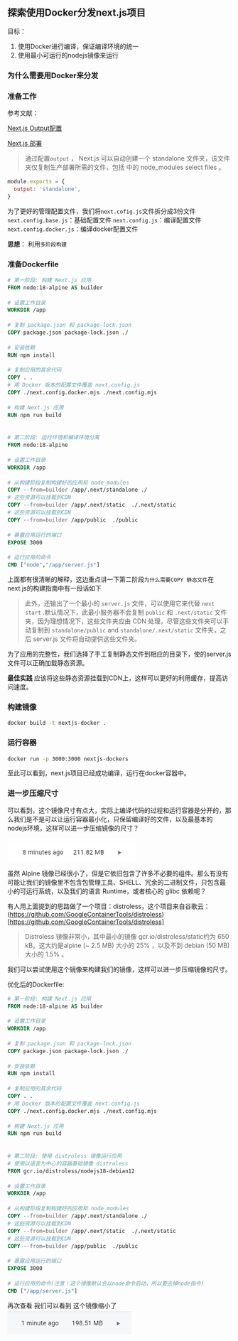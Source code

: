 ## 探索使用Docker分发next.js项目
 

目标：
1. 使用Docker进行编译，保证编译环境的统一
2. 使用最小可运行的nodejs镜像来运行


### 为什么需要用Docker来分发


### 准备工作


参考文献：

[Next.js Output配置](https://nextjs.org/docs/app/api-reference/next-config-js/output)

[Next.js 部署](https://nextjs.org/docs/app/building-your-application/deploying/static-exports)

> 通过配置`output` ， Next.js 可以自动创建一个 standalone 文件夹，该文件夹仅复制生产部署所需的文件，包括 中的 node_modules select files 。

```js
module.exports = {
  output: 'standalone',
}
```

为了更好的管理配置文件，我们将`next.cofig.js`文件拆分成3份文件
`next.config.base.js`：基础配置文件
`next.config.js`：编译配置文件
`next.config.docker.js`：编译docker配置文件

**思想**： 利用`多阶段构建`

### 准备Dockerfile
```Dockerfile 
# 第一阶段: 构建 Next.js 应用
FROM node:18-alpine AS builder

# 设置工作目录
WORKDIR /app

# 复制 package.json 和 package-lock.json
COPY package.json package-lock.json ./

# 安装依赖
RUN npm install

# 复制应用的其余代码
COPY . .
# 用 Docker 版本的配置文件覆盖 next.config.js
COPY ./next.config.docker.mjs ./next.config.mjs

# 构建 Next.js 应用
RUN npm run build 


# 第二阶段: 运行环境和编译环境分离
FROM node:18-alpine

# 设置工作目录
WORKDIR /app

# 从构建阶段复制构建好的应用和 node_modules
COPY --from=builder /app/.next/standalone ./
# 这些资源可以挂载到CDN
COPY --from=builder /app/.next/static  ./.next/static
# 这些资源可以挂载到CDN
COPY --from=builder /app/public  ./public

# 暴露应用运行的端口
EXPOSE 3000

# 运行应用的命令
CMD ["node","/app/server.js"]
```

上面都有很清晰的解释，这边重点讲一下第二阶段`为什么需要COPY 静态文件`在next.js的构建指南中有一段话如下

> 此外，还输出了一个最小的 `server.js` 文件，可以使用它来代替 `next start` .默认情况下，此最小服务器不会复制 `public` 和 `.next/static` 文件夹，因为理想情况下，这些文件夹应由 CDN 处理，尽管这些文件夹可以手动复制到 `standalone/public` and `standalone/.next/static` 文件夹，之后 server.js 文件将自动提供这些文件夹。


为了应用的完整性，我们选择了手工复制静态文件到相应的目录下，使的server.js文件可以正确加载静态资源。

**最佳实践** 应该将这些静态资源挂载到CDN上，这样可以更好的利用缓存，提高访问速度。

### 构建镜像
```bash
docker build -t nextjs-docker .
```

### 运行容器
```bash
docker run -p 3000:3000 nextjs-dockers
```

至此可以看到，next.js项目已经成功编译，运行在docker容器中。


### 进一步压缩尺寸

可以看到，这个镜像尺寸有点大，实际上编译代码的过程和运行容器是分开的，那么我们是不是可以让运行容器最小化，只保留编译好的文件，以及最基本的nodejs环境，这样可以进一步压缩镜像的尺寸？

![alt text](image-1.png)

虽然 Alpine 镜像已经很小了，但是它依旧包含了许多不必要的组件。那么有没有可能让我们的镜像里不包含包管理工具、SHELL、冗余的二进制文件，只包含最小的可运行系统，以及我们的语言 Runtime，或者核心的 glibc 依赖呢？

有人用上面提到的思路做了一个项目：distroless，这个项目来自谷歌云：(https://github.com/GoogleContainerTools/distroless)[https://github.com/GoogleContainerTools/distroless]


>Distroless 镜像非常小，其中最小的镜像 gcr.io/distroless/static约为 650 kB。这大约是alpine (~ 2.5 MB) 大小的 25% ，以及不到 debian (50 MB)大小的 1.5% 。


我们可以尝试使用这个镜像来构建我们的镜像，这样可以进一步压缩镜像的尺寸。

优化后的Dockerfile:

```Dockerfile
# 第一阶段: 构建 Next.js 应用
FROM node:18-alpine AS builder

# 设置工作目录
WORKDIR /app

# 复制 package.json 和 package-lock.json
COPY package.json package-lock.json ./

# 安装依赖
RUN npm install

# 复制应用的其余代码
COPY . .
# 用 Docker 版本的配置文件覆盖 next.config.js
COPY ./next.config.docker.mjs ./next.config.mjs

# 构建 Next.js 应用
RUN npm run build 


# 第二阶段: 使用 distroless 镜像运行应用
# 使用以语言为中心的容器基础镜像 distroless
FROM gcr.io/distroless/nodejs18-debian12	

# 设置工作目录
WORKDIR /app

# 从构建阶段复制构建好的应用和 node_modules
COPY --from=builder /app/.next/standalone ./
# 这些资源可以挂载到CDN
COPY --from=builder /app/.next/static  ./.next/static
# 这些资源可以挂载到CDN
COPY --from=builder /app/public  ./public

# 暴露应用运行的端口
EXPOSE 3000

# 运行应用的命令(注意！这个镜像默认会以node命令启动，所以要去掉node指令)
CMD ["/app/server.js"]

```

再次查看 我们可以看到 这个镜像缩小了
![alt text](image.png)